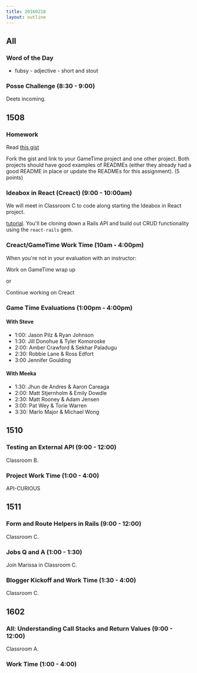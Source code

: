 ```yaml
---
title: 20160218
layout: outline
---
```


## All

### Word of the Day

* fubsy - adjective - short and stout

### Posse Challenge (8:30 - 9:00)

Deets incoming.

## 1508

### Homework

Read [this gist](https://gist.github.com/rrgayhart/91bba7bb39ea60136e5c)

Fork the gist and link to your GameTime project and one other project. Both projects should have good examples of READMEs (either they already had a good README in place or update the READMEs for this assignment). (5 points)

### Ideabox in React (Creact) (9:00 - 10:00am)

We will meet in Classroom C to code along starting the Ideabox in React project.

[tutorial](http://github.com/applegrain/creact). You'll be cloning down a Rails API and build out CRUD functionality using the `react-rails` gem.

### Creact/GameTime Work Time (10am - 4:00pm)

When you're not in your evaluation with an instructor:

Work on GameTime wrap up

or

Continue working on Creact

### Game Time Evaluations (1:00pm - 4:00pm)

#### With Steve

* 1:00: Jason Pilz & Ryan Johnson
* 1:30: Jill Donohue & Tyler Komoroske
* 2:00: Amber Crawford & Sekhar Paladugu
* 2:30: Robbie Lane & Ross Edfort
* 3:00 Jennifer Goulding

#### With Meeka


* 1:30: Jhun de Andres & Aaron Careaga
* 2:00: Matt Stjernholm & Emily Dowdle
* 2:30: Matt Rooney & Adam Jensen
* 3:00: Pat Wey & Torie Warren
* 3:30: Marlo Major & Michael Wong

## 1510

### Testing an External API (9:00 - 12:00)

Classroom B.

### Project Work Time (1:00 - 4:00)

API-CURIOUS


## 1511

### Form and Route Helpers in Rails (9:00 - 12:00)

Classroom C.

### Jobs Q and A (1:00 - 1:30)

Join Marissa in Classroom C.

### Blogger Kickoff and Work Time (1:30 - 4:00)

Classroom C.


## 1602

### All: Understanding Call Stacks and Return Values (9:00 - 12:00)

Classroom A.

### Work Time (1:00 - 4:00)

